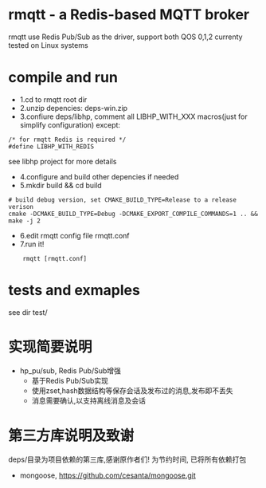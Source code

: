 rmqtt - a Redis-based MQTT broker
=============
rmqtt use Redis Pub/Sub as the driver, support both QOS 0,1,2
currenty tested on Linux systems

# compile and run
* 1.cd to rmqtt root dir
* 2.unzip depencies: deps-win.zip
* 3.confiure deps/libhp, comment all LIBHP_WITH_XXX macros(just for simplify configuration) except:
```code
/* for rmqtt Redis is required */
#define LIBHP_WITH_REDIS
```
see libhp project for more details
* 4.configure and build other depencies if needed
* 5.mkdir build && cd build
```code
# build debug version, set CMAKE_BUILD_TYPE=Release to a release verison
cmake -DCMAKE_BUILD_TYPE=Debug -DCMAKE_EXPORT_COMPILE_COMMANDS=1 .. && make -j 2
```
* 6.edit rmqtt config file rmqtt.conf
* 7.run it!
```code
    rmqtt [rmqtt.conf]
```
# tests and exmaples
see dir test/

# 实现简要说明

* hp_pu/sub, Redis Pub/Sub增强
  * 基于Redis Pub/Sub实现
  * 使用zset,hash数据结构等保存会话及发布过的消息,发布即不丢失
  * 消息需要确认,以支持离线消息及会话

# 第三方库说明及致谢

deps/目录为项目依赖的第三库,感谢原作者们! 为节约时间, 已将所有依赖打包

* mongoose, https://github.com/cesanta/mongoose.git
